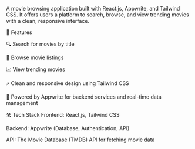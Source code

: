 A movie browsing application built with React.js, Appwrite, and Tailwind CSS. It offers users a platform to search, browse, and view trending movies with a clean, responsive interface.

📌 Features

🔍 Search for movies by title

🎥 Browse movie listings

📈 View trending movies

⚡ Clean and responsive design using Tailwind CSS

📡 Powered by Appwrite for backend services and real-time data management



🛠️ Tech Stack
Frontend: React.js, Tailwind CSS

Backend: Appwrite (Database, Authentication, API)

API: The Movie Database (TMDB) API for fetching movie data
